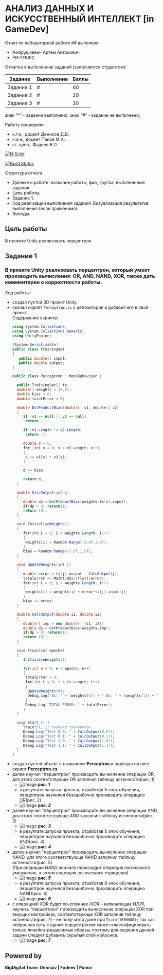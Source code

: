 # АНАЛИЗ ДАННЫХ И ИСКУССТВЕННЫЙ ИНТЕЛЛЕКТ [in GameDev]
Отчет по лабораторной работе #4 выполнил:
- Амбрушкевич Артем Антонович
- РИ-211002

Отметка о выполнении заданий (заполняется студентом):

| Задание | Выполнение | Баллы |
| ------ | ------ | ------ |
| Задание 1 | # | 60 |
| Задание 2 | # | 20 |
| Задание 3 | # | 20 |

знак "*" - задание выполнено; знак "#" - задание не выполнено;

Работу проверили:
- к.т.н., доцент Денисов Д.В.
- к.э.н., доцент Панов М.А.
- ст. преп., Фадеев В.О.

[![N|Solid](https://cldup.com/dTxpPi9lDf.thumb.png)](https://nodesource.com/products/nsolid)

[![Build Status](https://travis-ci.org/joemccann/dillinger.svg?branch=master)](https://travis-ci.org/joemccann/dillinger)

Структура отчета

- Данные о работе: название работы, фио, группа, выполненные задания.
- Цель работы.
- Задание 1.
- Код реализации выполнения задания. Визуализация результатов выполнения (если применимо).
- Выводы.

## Цель работы
В проекте Unity реализовать перцептрон.

## Задание 1
### В проекте Unity реализовать перцептрон, который умеет производить вычисления: OR, AND, NAND, XOR, также дать комментарии о корректности работы.
Ход работы:  
 * создал пустой 3D проект Unity.  
 * скачал скрипт ```Perceptron.cs``` с репозитория и добавил его в свой проект.  
   Содержание скрипта:
   ```c#
   using System.Collections;
   using System.Collections.Generic;
   using UnityEngine;

   [System.Serializable]
   public class TrainingSet
   {
      public double[] input;
      public double output;
   }

   public class Perceptron : MonoBehaviour {

     public TrainingSet[] ts;
     double[] weights = {0,0};
     double bias = 0;
     double totalError = 0;

     double DotProductBias(double[] v1, double[] v2) 
     {
        if (v1 == null || v2 == null)
         return -1;

        if (v1.Length != v2.Length)
         return -1;

        double d = 0;
        for (int x = 0; x < v1.Length; x++)
        {
         d += v1[x] * v2[x];
        }

        d += bias;

        return d;
     }

     double CalcOutput(int i)
     {
        double dp = DotProductBias(weights,ts[i].input);
        if(dp > 0) return(1);
        return (0);
     }

     void InitialiseWeights()
     {
        for(int i = 0; i < weights.Length; i++)
        {
         weights[i] = Random.Range(-1.0f,1.0f);
        }
        bias = Random.Range(-1.0f,1.0f);
     }

     void UpdateWeights(int j)
     {
        double error = ts[j].output - CalcOutput(j);
        totalError += Mathf.Abs((float)error);
        for(int i = 0; i < weights.Length; i++)
        {			
         weights[i] = weights[i] + error*ts[j].input[i]; 
        }
        bias += error;
     }

     double CalcOutput(double i1, double i2)
     {
        double[] inp = new double[] {i1, i2};
        double dp = DotProductBias(weights,inp);
        if(dp > 0) return(1);
        return (0);
     }

     void Train(int epochs)
     {
        InitialiseWeights();

        for(int e = 0; e < epochs; e++)
        {
         totalError = 0;
         for(int t = 0; t < ts.Length; t++)
         {
          UpdateWeights(t);
          Debug.Log("W1: " + (weights[0]) + " W2: " + (weights[1]) + " B: " + bias);
         }
         Debug.Log("TOTAL ERROR: " + totalError);
        }
     }

     void Start () {
        Train(5); // сколько тренировок
        Debug.Log("Test 0 0: " + CalcOutput(0,0));
        Debug.Log("Test 0 1: " + CalcOutput(0,1));
        Debug.Log("Test 1 0: " + CalcOutput(1,0));
        Debug.Log("Test 1 1: " + CalcOutput(1,1));		
     }
   }
   ```  
 * создал пустой объект с названием **Perceptron** и повешал на него скрипт **Perceptron.cs**  
 * далее научил "перцептрон" производить вычисление операции OR, для этого соответствующе OR заполнил таблицу истинности(рис. 1)
   - ![image](https://user-images.githubusercontent.com/97295011/201477233-2cee9d2e-1ce0-4019-96f8-30142cf78c37.png)  ***рис. 1***
   - в резултате запуска проекта, отработав 5 эпох обучения, перцептрон научился безошибочно производить операцию OR(рис. 2)
   - ![image](https://user-images.githubusercontent.com/97295011/201477668-5701e45b-7530-45f8-8c14-ee08e33685a2.png)  ***рис. 2***  
 * далее научил "перцептрон" производить вычисление операции AND, для этого соответствующе AND заполнил таблицу истинности(рис. 3)
   - ![image](https://user-images.githubusercontent.com/97295011/201477560-fb6fec69-fddc-4042-b27b-386161913cf1.png)  ***рис. 3*** 
   - в резултате запуска проекта, отработав 6 эпох обучения, перцептрон научился безошибочно производить операцию AND(рис. 4)
   - ![image](https://user-images.githubusercontent.com/97295011/201477600-7b329c3e-74ea-49c3-8ce3-616c9b4cb868.png)  ***рис. 4***   
 * далее научил "перцептрон" производить вычисление операции NAND, для этого соответствующе NAND заполнил таблицу истинности(рис. 5)  
   *(При операции NAND вначале происходит операция логического умножение, а затем операция логического отрицания)* 
   - ![image](https://user-images.githubusercontent.com/97295011/201478154-7fc00012-e00b-42a7-aa6c-3f9138fcf641.png)  ***рис. 5***  
   - в резултате запуска проекта, отработав 8 эпох обучения, перцептрон научился безошибочно производить операцию NAND(рис. 6)  
   - ![image](https://user-images.githubusercontent.com/97295011/201478294-fb4d3546-29aa-4ccc-9a2c-88c01d39980a.png)  ***рис. 6*** 
 * с операцией XOR будет по-сложнее *(XOR - иключающее ИЛИ)*, научить "перцептрон" производить вычисление операции XOR при текущих настройках, соответствующе XOR заполнив таблицу истинности(рис. 7) - не получится даже при ``` Train(1000000); ``` так как нейронная сеть с одним перцептроном может классифицировать только линейно-разделимые образы, поэтому для решения данной задачи следует добавить скрытый слой нейронов.
   - ![image](https://user-images.githubusercontent.com/97295011/201479117-76962d35-b375-4333-905d-89588480b6ed.png)  ***рис. 7*** 

  

   
 
## Powered by

**BigDigital Team: Denisov | Fadeev | Panov**
